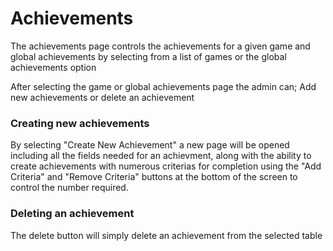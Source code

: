 # Achievements
The achievements page controls the achievements for a given game and global achievements by selecting from a list of games or the global achievements option

After selecting the game or global achievements page the admin can; Add new achievements or delete an achievement

### Creating new achievements
By selecting "Create New Achievement" a new page will be opened including all the fields needed for an achievment, along with the ability to create achievements with numerous criterias for completion using the "Add Criteria" and "Remove Criteria" buttons at the bottom of the screen to control the number required.

### Deleting an achievement  
The delete button will simply delete an achievement from the selected table